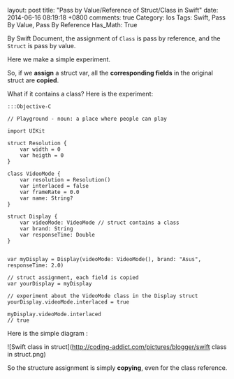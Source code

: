 layout: post
title: "Pass by Value/Reference of Struct/Class in Swift"
date: 2014-06-16 08:19:18 +0800
comments: true
Category: Ios
Tags: Swift, Pass By Value, Pass By Reference
Has_Math: True


By Swift Document, the assignment of `Class` is pass by reference, and the `Struct` is pass by value.

Here we make a simple experiment.
<!--More-->
So, if we __assign__ a struct var, all the __corresponding fields__ in the original struct are __copied__.

What if it contains a class? Here is the experiment:

	:::Objective-C

	// Playground - noun: a place where people can play

	import UIKit

	struct Resolution {
	    var width = 0
	    var heigth = 0
	}

	class VideoMode {
	    var resolution = Resolution()
	    var interlaced = false
	    var frameRate = 0.0
	    var name: String?
	}

	struct Display {
	    var videoMode: VideoMode // struct contains a class
	    var brand: String
	    var responseTime: Double
	}


	var myDisplay = Display(videoMode: VideoMode(), brand: "Asus", responseTime: 2.0)

	// struct assignment, each field is copied
	var yourDisplay = myDisplay

	// experiment about the VideoMode class in the Display struct
	yourDisplay.videoMode.interlaced = true

	myDisplay.videoMode.interlaced
	// true



Here is the simple diagram :

![Swift class in struct](http://coding-addict.com/pictures/blogger/swift class in struct.png)

So the structure assignment is simply __copying__, even for the class reference.
#
